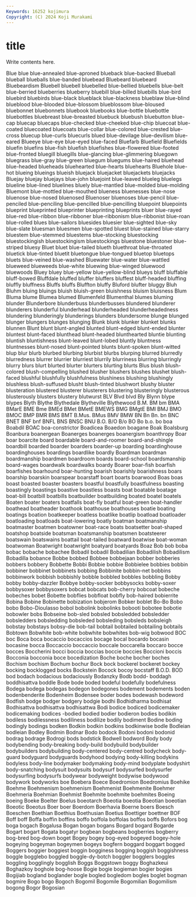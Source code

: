 ```yaml
---
Keywords: 16252 kojimura
Copyright: (C) 2024 Koji Murakami
---
```


# title

Write contents here.



Blue blue blue-annealed blue-aproned blueback
blue-backed Blueball blueball blueballs blue-banded bluebead Bluebeard bluebeard Bluebeardism Bluebell
bluebell bluebelled blue-bellied bluebells blue-belt blue-berried blueberries blueberry bluebill blue-billed
bluebills blue-bird bluebird bluebirds blue-black blueblack blue-blackness blueblaw blue-blind blueblood
blue-blooded blue-blossom blueblossom blue-bloused bluebonnet bluebonnets bluebook bluebooks blue-bottle bluebottle
bluebottles bluebreast blue-breasted bluebuck bluebush bluebutton blue-cap bluecap bluecaps blue-checked
blue-cheeked blue-chip bluecoat blue-coated bluecoated bluecoats blue-collar blue-colored blue-crested blue-cross
bluecup blue-curls bluecurls blued blue-devilage blue-devilism blue-eared Blueeye blue-eye blue-eyed
blue-faced Bluefarb Bluefield Bluefields bluefin bluefins blue-fish bluefish bluefishes blue-flowered
blue-footed blue-fronted bluegill bluegills blue-glancing blue-glimmering bluegown bluegrass blue-gray blue-green
bluegum bluegums blue-haired bluehead blue-headed blueheads bluehearted blue-hearts bluehearts Bluehole
blue-hot blueing blueings blueish bluejack bluejacket bluejackets bluejacks Bluejay bluejay
bluejays blue-john bluejoint blue-leaved blueleg bluelegs blueline blue-lined bluelines bluely
blue-mantled blue-molded blue-molding Bluemont blue-mottled blue-mouthed blueness bluenesses blue-nose bluenose
blue-nosed bluenosed Bluenoser bluenoses blue-pencil blue-penciled blue-penciling blue-pencilled blue-pencilling bluepoint
bluepoints blueprint blueprinted blueprinter blueprinting blueprints bluer blue-rayed blue-red blue-ribbon
blue-ribboner blue-ribbonism blue-ribbonist blue-roan blue-rolled blues blue-sailors bluesides bluesier blue-sighted
blue-sky blue-slate bluesman bluesmen blue-spotted bluest blue-stained blue-starry bluestem blue-stemmed
bluestems blue-stocking bluestocking bluestockingish bluestockingism bluestockings bluestone bluestoner blue-striped bluesy
Bluet bluet blue-tailed blueth bluethroat blue-throated bluetick blue-tinted bluetit bluetongue
blue-tongued bluetop bluetops bluets blue-veined blue-washed Bluewater blue-water blue-wattled blueweed
blueweeds blue-white bluewing blue-winged bluewood bluewoods Bluey bluey blue-yellow blue-yellow-blind
blueys bluff bluffable bluff-bowed Bluffdale bluffed bluffer bluffers bluffest bluff-headed
bluffing bluffly bluffness Bluffs bluffs Bluffton bluffy Bluford blufter bluggy
Bluh Bluhm bluing bluings bluish bluish-green bluishness bluism bluisness Blum
Bluma blume Blumea blumed Blumenfeld Blumenthal blumes bluming blunder Blunderbore
blunderbuss blunderbusses blundered blunderer blunderers blunderful blunderhead blunderheaded blunderheadedness blundering
blunderingly blunderings blunders blundersome blunge blunged blunger blungers blunges blunging
Blunk blunk blunker blunket blunks blunnen Blunt blunt blunt-angled blunted
blunt-edged blunt-ended blunter bluntest blunt-faced blunthead blunt-headed blunthearted bluntie blunting
bluntish bluntishness blunt-leaved blunt-lobed bluntly bluntness bluntnesses blunt-nosed blunt-pointed blunts
blunt-spoken blunt-witted blup blur blurb blurbed blurbing blurbist blurbs blurping
blurred blurredly blurredness blurrer blurrier blurriest blurrily blurriness blurring blurringly
blurry blurs blurt blurted blurter blurters blurting blurts Blus blush
blush-colored blush-compelling blushed blusher blushers blushes blushet blush-faced blushful blushfully
blushfulness blushiness blushing blushingly blushless blush-suffused blusht blush-tinted blushwort blushy
bluster blusteration blustered blusterer blusterers blustering blusteringly blusterous blusterously blusters
blustery blutwurst BLV Blvd blvd Bly Blynn blype blypes Blyth
Blythe Blythedale Blytheville Blythewood B.M. BM bm BMA BMarE BME
Bme BMEd BMet BMetE BMEWS BMG BMgtE BMI BMJ BMO
BMOC BMP BMR BMS BMT B.Mus. BMus BMV BMW BN
Bn Bn. bn BNC BNET BNF bnf BNFL BNS BNSC
BNU B.O. B/O B/o BO Bo b.o. bo boa Boabdil
BOAC boa-constrictor Boadicea Boaedon boagane Boak Boalsburg Boanbura boanergean Boanerges
boanerges boanergism boanthropy Boar boar boarcite board boardable board-and-roomer board-and-shingle
boardbill boarded boarder boarders boarder-up boarding boardinghouse boardinghouses boardings boardlike
boardly Boardman boardman boardmanship boardmen boardroom boards board-school boardsmanship board-wages
boardwalk boardwalks boardy Boarer boar-fish boarfish boarfishes boarhound boar-hunting boarish
boarishly boarishness boars boarship boarskin boarspear boarstaff boart boarts boarwood
Boas boas boast boasted boaster boasters boastful boastfully boastfulness boasting
boastingly boastings boastive boastless boasts boat boatable boatage boat-bill boatbill
boatbills boatbuilder boatbuilding boated boatel boatels Boaten boater boaters boatfalls
boat-fly boatful boat-green boat-handler boathead boatheader boathook boathouse boathouses boatie
boating boatings boation boatkeeper boatless boatlike boatlip boatload boatloader boatloading
boatloads boat-lowering boatly boatman boatmanship boatmaster boatmen boatowner boat-race boats
boatsetter boat-shaped boatshop boatside boatsman boatsmanship boatsmen boatsteerer boatswain boatswains
boattail boat-tailed boatward boatwise boat-woman boatwoman Boatwright boatwright boatyard boatyards
Boaz Bob bob boba bobac bobache bobachee Bobadil bobadil Bobadilian
Bobadilish Bobadilism Bobadilla bobance Bobbe bobbed Bobbee bobbejaan bobber bobberies
bobbers bobbery Bobbette Bobbi Bobbie bobbie Bobbielee bobbies bobbin bobbiner
bobbinet bobbinets bobbing Bobbinite bobbin-net bobbins bobbinwork bobbish bobbishly bobble
bobbled bobbles bobbling Bobby bobby bobby-dazzler Bobbye bobby-socker bobbysocks bobby-soxer
bobbysoxer bobbysoxers bobcat bobcats bob-cherry bobcoat bobeche bobeches bobet Bobette
bobflies bobfloat bobfly bob-haired bobierrite Bobina Bobine Bobinette bobization bobjerom
Bobker boblet Bo-Bo Bobo bobo Bobo-Dioulasso bobol bobolink bobolinks bobooti
bobotee bobotie bobowler bobs Bobseine bob-sled bobsled bobsledded bobsledder bobsledders
bobsledding bobsleded bobsleding bobsleds bobsleigh bobstay bobstays bobsy-die bob-tail bobtail
bobtailed bobtailing bobtails Bobtown Bobwhite bob-white bobwhite bobwhites bob-wig bobwood
BOC boc Boca boca bocaccio bocaccios bocage bocal bocardo bocasin
bocasine bocca Boccaccio boccaccio boccale boccarella boccaro bocce bocces Boccherini
bocci boccia boccias boccie boccies Boccioni boccis Bocconia bocconia boce
bocedization Boche boche bocher boches Bochism bochism Bochum bochur Bock
bock bockerel bockeret bockey bocking bocklogged bocks Bockstein Bocock bocoy
bocstaff B.O.D. BOD bod bodach bodacious bodaciously Bodanzky Bodb bodd-
boddagh boddhisattva boddle Bode bode boded bodeful bodefully bodefulness Bodega
bodega bodegas bodegon bodegones bodement bodements boden bodenbenderite Bodenheim Bodensee
boder bodes bodewash bodeword Bodfish bodge bodger bodgery bodgie bodhi
Bodhidharma bodhisat Bodhisattva bodhisattva bodhisattwa Bodi bodice bodiced bodicemaker bodicemaking
bodices -bodied bodied bodier bodieron bodies bodikin bodiless bodilessness bodiliness
bodilize bodily bodiment Bodine boding bodingly bodings bodken Bodkin bodkin
bodkins bodkinwise bodle Bodleian bodleian Bodley Bodmin Bodnar Bodo bodock
Bodoni bodoni bodonid bodrag bodrage Bodrogi bods bodstick Bodwell bodword
Body body bodybending body-breaking body-build bodybuild bodybuilder bodybuilders bodybuilding body-centered
body-centred bodycheck body-guard bodyguard bodyguards bodyhood bodying body-killing bodykins bodyless
body-line bodymaker bodymaking body-mind bodyplate bodyshirt body-snatching bodysuit bodysuits bodysurf
bodysurfed bodysurfer bodysurfing bodysurfs bodywear bodyweight bodywise bodywood bodywork bodyworks
boe Boebera Boece Boedromion Boedromius Boehike Boehme Boehmenism boehmenism Boehmenist
Boehmenite Boehmer Boehmeria Boehmian Boehmist Boehmite boehmite boehmites Boeing boeing
Boeke Boelter Boelus boeotarch Boeotia boeotia Boeotian boeotian Boeotic Boeotus
Boer boer Boerdom Boerhavia Boerne boers Boesch Boeschen Boethian Boethius
Boethusian Boetius Boettiger boettner BOF Boff boff Boffa boffin boffins
boffo boffola boffolas boffos boffs Bofors bog boga bogach Bogalusa
Bogan bogan bogans Bogard bogard Bogarde Bogart bogart Bogata bogatyr
bogbean bogbeans bogberries bogberry bog-bred bog-down boget Bogey bogey bog-eyed
bogeyed bogey-hole bogeying bogeyman bogeymen bogeys bogfern boggard boggart bogged
Boggers boggier boggiest boggin bogginess bogging boggish boggishness boggle bogglebo
boggled boggle-dy-botch boggler bogglers boggles boggling bogglingly bogglish Boggs Boggstown
boggy Boghazkeui Boghazkoy boghole bog-hoose Bogie bogie bogieman bogier bogies
Bogijiab bogland boglander bogle bogled bogledom bogles boglet bogman bogmire
Bogo bogo Bogoch Bogomil Bogomile Bogomilian Bogomilism bogong Bogor Bogosian
